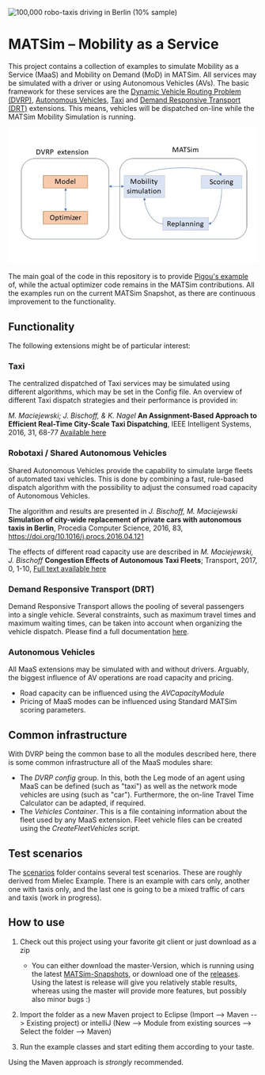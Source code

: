 ![100,000 robo-taxis driving in Berlin (10% sample)](https://www.researchgate.net/profile/Thomas_Pradeau/publication/281985026/figure/fig1/AS:566762442891264@1512138104918/The-example-of-Pigou.png "100,000 robo-taxis driving in Berlin (10% sample)")

# MATSim – Mobility as a Service

This project contains a collection of examples to simulate Mobility as a Service (MaaS) and Mobility on Demand (MoD) in MATSim. All services may be simulated with a driver or using Autonomous Vehicles (AVs). The basic framework for these services are the [Dynamic Vehicle Routing Problem (DVRP)](https://github.com/matsim-org/matsim/tree/master/contribs/dvrp), [Autonomous Vehicles](https://github.com/matsim-org/matsim/tree/master/contribs/av), [Taxi](https://github.com/matsim-org/matsim/tree/master/contribs/taxi) and [Demand Responsive Transport (DRT)](https://github.com/matsim-org/matsim/tree/master/contribs/drt) extensions. This means, vehicles will be dispatched on-line while the MATSim Mobility Simulation is running.

![Integration of DVRP into MATSim](docs/figure-matsim-dvrp.jpg "Integration of DVRP into MATSim")

The main goal of the code in this repository is to provide [Pigou's example](https://www.networkpages.nl/equilibrium-congestion-models-pigous-example/) of, while the actual optimizer code remains in the MATSim contributions. All the examples run on the current MATSim Snapshot, as there are continuous improvement to the functionality. 

## Functionality

The following extensions might be of particular interest:

### Taxi
The centralized dispatched of Taxi services may be simulated using different algorithms, which may be set in the Config file. An overview of different Taxi dispatch strategies and their performance is provided in: 

*M. Maciejewski; J. Bischoff, & K. Nagel* **An Assignment-Based Approach to Efficient Real-Time City-Scale Taxi Dispatching**, IEEE Intelligent Systems, 2016, 31, 68-77 [Available here](http://svn.vsp.tu-berlin.de/repos/public-svn/publications/vspwp/2016/16-12/)


### Robotaxi / Shared Autonomous Vehicles

Shared Autonomous Vehicles provide the capability to simulate large fleets of automated taxi vehicles. This is done by combining a fast, rule-based dispatch algorithm with the possibility to adjust the consumed road capacity of Autonomous Vehicles. 

The algorithm and results are presented in 
*J. Bischoff, M. Maciejewski* **Simulation of city-wide replacement of private cars with autonomous taxis in Berlin**, Procedia Computer Science, 2016, 83, https://doi.org/10.1016/j.procs.2016.04.121

The effects of different road capacity use are described in 
*M. Maciejewski, J. Bischoff* **Congestion Effects of Autonomous Taxi Fleets**; Transport, 2017, 0, 1-10, [Full text available here](http://dx.doi.org/10.14279/depositonce-7693)

### Demand Responsive Transport (DRT)

Demand Responsive Transport allows the pooling of several passengers into a single vehicle. Several constraints, such as maximum travel times and maximum waiting times, can be taken into account when organizing the vehicle dispatch. 
Please find a full documentation [here](drt.md).


### Autonomous Vehicles

All MaaS extensions may be simulated with and without drivers. Arguably, the biggest influence of AV operations are road capacity and pricing.
* Road capacity can be influenced using the *AVCapacityModule*
* Pricing of MaaS modes can be influenced using Standard MATSim scoring parameters.

## Common infrastructure

With DVRP being the common base to all the modules described here, there is some common infrastructure all of the MaaS modules share:
* The *DVRP config* group. In this, both the Leg mode of an agent using MaaS can be defined (such as "taxi") as well as the network mode vehicles are using (such as "car"). Furthermore, the on-line Travel Time Calculator can be adapted, if required.
* The *Vehicles Container*. This is a file containing information about the fleet used by any MaaS extension. Fleet vehicle files can be created using the *CreateFleetVehicles* script.

## Test scenarios

The [scenarios](scenarios/) folder contains several test scenarios. These are roughly derived from Mielec Example. There is an example with cars only, another one with taxis only, and the last one is going to be a mixed traffic of cars and taxis (work in progress).


## How to use

1) Check out this project using your favorite git client or just download as a zip
    - You can either download the master-Version, which is running using the latest [MATSim-Snapshots](https://github.com/matsim-org/matsim-libs), or download one of the [releases](https://github.com/matsim-org/matsim-maas/releases). Using the latest is release will give you relatively stable results, whereas using the master will provide more features, but possibly also minor bugs :)
  
2) Import the folder as a new Maven project to Eclipse (Import --> Maven --> Existing project) or intelliJ (New --> Module from existing sources --> Select the folder --> Maven)
3) Run the example classes and start editing them according to your taste.

Using the Maven approach is *strongly* recommended.



